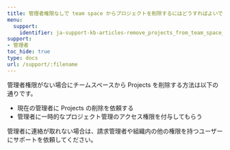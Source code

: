 ```yaml
---
title: 管理者権限なしで team space からプロジェクトを削除するにはどうすればよいですか？
menu:
  support:
    identifier: ja-support-kb-articles-remove_projects_from_team_space_without_admin_privileges
support:
- 管理者
toc_hide: true
type: docs
url: /support/:filename
---
```


管理者権限がない場合にチームスペースから Projects を削除する方法は以下の通りです。

- 現在の管理者に Projects の削除を依頼する
- 管理者に一時的なプロジェクト管理のアクセス権限を付与してもらう

管理者に連絡が取れない場合は、請求管理者や組織内の他の権限を持つユーザーにサポートを依頼してください。